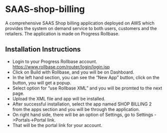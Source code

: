 # SAAS-shop-billing
A comprehensive SAAS Shop billing application deployed on AWS which provides the system on demand service to both users, customers
and the retailers. The application is made on Progress Rollbase.

Installation Instructions
--------------------------
- Login to your Progress Rollbase account.
	https://www.rollbase.com/router/login/login.jsp
- Click on Build with Rollbase, and you will be on Dashboard.
- In the left hand section, you can see the “New App” button, click on the button, you will get a
popup.
- Select option for “use Rollbase XML” and you will be promted to the next page.
- Upload the XML file and app will be installed.
- After successful installation, select the app named SHOP BILLING 2 from the apps section and
you will be through the application.
- On right hand side, there will be an option of Settings, go to Settings ->Portals->Portal link.
- That will be the portal link for your account.

